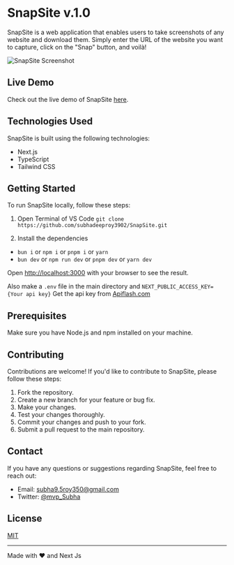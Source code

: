 # SnapSite v.1.0

SnapSite is a web application that enables users to take screenshots of any website and download them. Simply enter the URL of the website you want to capture, click on the "Snap" button, and voilà!

![SnapSite Screenshot](https://i.postimg.cc/63ZfYZwG/529shots-so.webp)

## Live Demo

Check out the live demo of SnapSite [here](https://snapsite-v1.vercel.app/).

## Technologies Used

SnapSite is built using the following technologies:

- Next.js
- TypeScript
- Tailwind CSS

## Getting Started

To run SnapSite locally, follow these steps:

1. Open Terminal of VS Code
   ```git clone https://github.com/subhadeeproy3902/SnapSite.git```

2. Install the dependencies
- `bun i` or `npm i` or `pnpm i` or `yarn`
- `bun dev` or `npm run dev` or `pnpm dev` or `yarn dev`

Open [http://localhost:3000](http://localhost:3000) with your browser to see the result.

Also make a `.env` file in the main directory and `NEXT_PUBLIC_ACCESS_KEY={Your api key}`
Get the api key from [Apiflash.com](https://api.apiflash.com/)


## Prerequisites

Make sure you have Node.js and npm installed on your machine.

## Contributing

Contributions are welcome! If you'd like to contribute to SnapSite, please follow these steps:

1. Fork the repository.
2. Create a new branch for your feature or bug fix.
3. Make your changes.
4. Test your changes thoroughly.
5. Commit your changes and push to your fork.
6. Submit a pull request to the main repository.

## Contact

If you have any questions or suggestions regarding SnapSite, feel free to reach out:

- Email: subha9.5roy350@gmail.com
- Twitter: [@mvp_Subha](https://twitter.com/mvp_Subha)


## License

[MIT](https://github.com/subhadeeproy3902/snapsite/blob/main/LICENSE)

---
Made with ❤️ and Next Js
